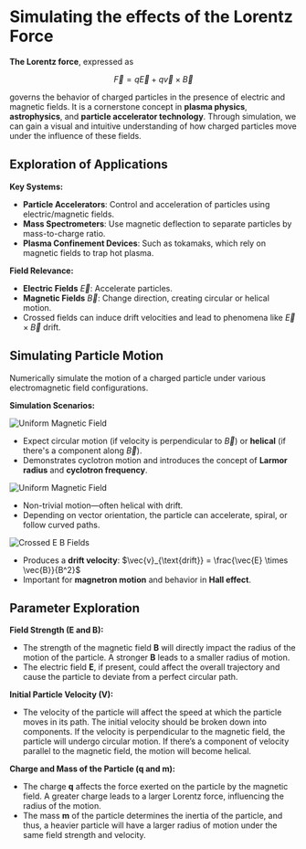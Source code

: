 # Simulating the effects of the Lorentz Force

**The Lorentz force**, expressed as

$$\vec{F} = q\vec{E} + q\vec{v} \times \vec{B}$$  

governs the behavior of charged particles in the presence of electric and magnetic fields. It is a cornerstone concept in **plasma physics**, **astrophysics**, and **particle accelerator technology**. Through simulation, we can gain a visual and intuitive understanding of how charged particles move under the influence of these fields.

## Exploration of Applications

**Key Systems:**

- **Particle Accelerators**: Control and acceleration of particles using electric/magnetic fields.
- **Mass Spectrometers**: Use magnetic deflection to separate particles by mass-to-charge ratio.
- **Plasma Confinement Devices**: Such as tokamaks, which rely on magnetic fields to trap hot plasma.

**Field Relevance:**

- **Electric Fields** $\vec{E}$: Accelerate particles.
- **Magnetic Fields** $\vec{B}$: Change direction, creating circular or helical motion.
- Crossed fields can induce drift velocities and lead to phenomena like $\vec{E} \times \vec{B}$ drift.

## Simulating Particle Motion

Numerically simulate the motion of a charged particle under various electromagnetic field configurations.

**Simulation Scenarios:**

![Uniform Magnetic Field](https://github.com/user-attachments/assets/d457b78b-a17b-48b6-a1fb-07c42e36993c)

- Expect circular motion (if velocity is perpendicular to $\vec{B}$) or **helical** (if there's a component along $\vec{B}$).
- Demonstrates cyclotron motion and introduces the concept of **Larmor radius** and **cyclotron frequency**.

![Uniform Magnetic Field](https://github.com/user-attachments/assets/09490a9e-0bfe-453c-a230-b6817ce9e175)

- Non-trivial motion—often helical with drift.
- Depending on vector orientation, the particle can accelerate, spiral, or follow curved paths.

![Crossed E B Fields](https://github.com/user-attachments/assets/f4eca2fb-2d5d-4719-85bf-36a253be53bb)

- Produces a **drift velocity**: $\vec{v}_{\text{drift}} = \frac{\vec{E} \times \vec{B}}{B^2}$
- Important for **magnetron motion** and behavior in **Hall effect**.

## Parameter Exploration

**Field Strength (E and B):**
- The strength of the magnetic field **B** will directly impact the radius of the motion of the particle. A stronger **B** leads to a smaller radius of motion.
- The electric field **E**, if present, could affect the overall trajectory and cause the particle to deviate from a perfect circular path.

**Initial Particle Velocity (V):**
- The velocity of the particle will affect the speed at which the particle moves in its path. The initial velocity should be broken down into components. If the velocity is perpendicular to the magnetic field, the particle will undergo circular motion. If there’s a component of velocity parallel to the magnetic field, the motion will become helical.

**Charge and Mass of the Particle (q and m):**
- The charge **q** affects the force exerted on the particle by the magnetic field. A greater charge leads to a larger Lorentz force, influencing the radius of the motion.
- The mass **m** of the particle determines the inertia of the particle, and thus, a heavier particle will have a larger radius of motion under the same field strength and velocity.

<head>
    <meta charset="UTF-8">
    <script src="https://cdn.plot.ly/plotly-latest.min.js"></script>
</head>
<body>
    <div id="sliders" class="slider-group"></div>
    <div id="plot" style="width: 100%; height: 80vh;"></div>

    <script>
        const sliderDefs = [
            { id: 'q', label: 'Charge (q)', min: -2, max: 2, step: 0.1, value: 1 },
            { id: 'm', label: 'Mass (m)', min: 0.1, max: 5, step: 0.1, value: 1 },
            { id: 'Ex', label: 'E_x', min: -2, max: 2, step: 0.1, value: 0 },
            { id: 'Ey', label: 'E_y', min: -2, max: 2, step: 0.1, value: 0 },
            { id: 'Ez', label: 'E_z', min: -2, max: 2, step: 0.1, value: 0 },
            { id: 'Bx', label: 'B_x', min: -2, max: 2, step: 0.1, value: 0 },
            { id: 'By', label: 'B_y', min: -2, max: 2, step: 0.1, value: 0 },
            { id: 'Bz', label: 'B_z', min: -2, max: 2, step: 0.1, value: 1 },
            { id: 'vx', label: 'v_x', min: -2, max: 2, step: 0.1, value: 1 },
            { id: 'vy', label: 'v_y', min: -2, max: 2, step: 0.1, value: 0 },
            { id: 'vz', label: 'v_z', min: -2, max: 2, step: 0.1, value: 0 }
        ];

        const sliders = {};
        const slidersDiv = document.getElementById('sliders');

        sliderDefs.forEach(def => {
            const wrapper = document.createElement('div');
            wrapper.className = 'slider';

            const label = document.createElement('label');
            label.innerText = def.label;

            const input = document.createElement('input');
            input.type = 'range';
            input.min = def.min;
            input.max = def.max;
            input.step = def.step;
            input.value = def.value;
            input.id = def.id;

            const valueDisplay = document.createElement('span');
            valueDisplay.innerText = ` ${input.value}`;

            input.oninput = () => {
                valueDisplay.innerText = ` ${input.value}`;
                plotTrajectory();  // update on slider change
            };

            wrapper.appendChild(label);
            wrapper.appendChild(input);
            wrapper.appendChild(valueDisplay);
            slidersDiv.appendChild(wrapper);

            sliders[def.id] = input;
        });

        function simulateParticle(q, m, E, B, v0, r0 = [0, 0, 0], dt = 0.01, steps = 1000) {
            let r = Array(steps).fill().map(() => [0, 0, 0]);
            let v = Array(steps).fill().map(() => [0, 0, 0]);
            r[0] = [...r0];
            v[0] = [...v0];

            const cross = (a, b) => [
                a[1] * b[2] - a[2] * b[1],
                a[2] * b[0] - a[0] * b[2],
                a[0] * b[1] - a[1] * b[0]
            ];

            for (let i = 1; i < steps; i++) {
                const crossVB = cross(v[i - 1], B);
                const F = E.map((Ei, j) => q * (Ei + crossVB[j]));
                const a = F.map(f => f / m);
                v[i] = v[i - 1].map((vi, j) => vi + a[j] * dt);
                r[i] = r[i - 1].map((ri, j) => ri + v[i][j] * dt);
            }

            return r;
        }

        function plotTrajectory() {
            const q = parseFloat(sliders.q.value);
            const m = parseFloat(sliders.m.value);
            const E = [parseFloat(sliders.Ex.value), parseFloat(sliders.Ey.value), parseFloat(sliders.Ez.value)];
            const B = [parseFloat(sliders.Bx.value), parseFloat(sliders.By.value), parseFloat(sliders.Bz.value)];
            const v0 = [parseFloat(sliders.vx.value), parseFloat(sliders.vy.value), parseFloat(sliders.vz.value)];

            const r = simulateParticle(q, m, E, B, v0);
            const x = r.map(p => p[0]);
            const y = r.map(p => p[1]);
            const z = r.map(p => p[2]);

            const trace = {
                x, y, z,
                type: 'scatter3d',
                mode: 'lines',
                name: 'Trajectory',
                line: { width: 4 }
            };

            const start = {
                x: [x[0]], y: [y[0]], z: [z[0]],
                type: 'scatter3d',
                mode: 'markers',
                marker: { size: 5, color: 'green' },
                name: 'Start'
            };

            const end = {
                x: [x[x.length - 1]], y: [y[y.length - 1]], z: [z[z.length - 1]],
                type: 'scatter3d',
                mode: 'markers',
                marker: { size: 5, color: 'red' },
                name: 'End'
            };

            const layout = {
                title: `Lorentz Force (q=${q}, m=${m})`,
                scene: {
                    xaxis: { title: 'X' },
                    yaxis: { title: 'Y' },
                    zaxis: { title: 'Z' }
                },
                margin: { l: 0, r: 0, t: 40, b: 0 }
            };

            Plotly.newPlot('plot', [trace, start, end], layout);
        }

        plotTrajectory(); // initial plot
    </script>
</body>



**Field Strengths ($\vec{E}, \vec{B}$)**

- **Stronger $\vec{B}$** → tighter spirals (smaller radius, faster cycles)  
- **Stronger $\vec{E}$** → more acceleration/drift  

**Initial Velocity ($\vec{v}_0$)**

- Controls direction and shape of trajectory  
- Component **perpendicular to $\vec{B}$** → circular motion  
- Component **parallel to $\vec{B}$** → helical motion  

**Charge ($q$) and Mass ($m$)**

- Affects acceleration:  
  $$ 
  \vec{a} = \frac{q}{m} \left( \vec{E} + \vec{v} \times \vec{B} \right) 
  $$
- Heavier particles → move more slowly, spiral wider  

---

**Suggested Variations to Try**

| Parameter              | Try Changing From              | Expected Effect                  |
|------------------------|-------------------------------|----------------------------------|
| **$\vec{B}$**          | $[0, 0, 1] \rightarrow [0, 0, 2]$ | Tighter spirals               |
| **$\vec{E}$**          | $[0.5, 0, 0] \rightarrow [0, 0, 1]$ | Helical → Accelerated spiral |
| **$\vec{v}_0$**        | $[1, 0, 0] \rightarrow [0, 0, 1]$ | Circular → Linear motion     |
| **$q$**                | $1 \rightarrow -1$               | Reverse rotation direction       |
| **$m$**                | $1 \rightarrow 0.1$              | Faster spirals (lighter particle)|

By varying field strengths, initial velocities, charge, and mass, we observe:

- Circular or helical motion under **magnetic fields**  
- Acceleration or drift under **electric fields**  
- Trajectory shape and speed heavily influenced by $\frac{q}{m}$  
- **Direction reversal** when charge flips

## Visualization

Show particle motion under various field configurations using **clear, labeled plots**. Emphasize key features such as:

- **Larmor radius**: Radius of circular motion in a magnetic field  
- **Drift velocity**: Constant velocity **perpendicular to both** $\vec{E}$ and $\vec{B}$

---


**Larmor Radius**  
The radius of circular motion in a magnetic field:

$$
r_L = \frac{m v_\perp}{|q| B}
$$

- $v_\perp$: component of velocity perpendicular to $\vec{B}$  
- $B$: magnetic field magnitude  
- $q$: particle charge  
- $m$: particle mass

**Drift Velocity** (for crossed $\vec{E} \times \vec{B}$ fields):

$$
\vec{v}_d = \frac{\vec{E} \times \vec{B}}{B^2}
$$

- This velocity is **independent of charge and mass**  
- Direction is **perpendicular** to both $\vec{E}$ and $\vec{B}$

---

**2D Plot** (e.g., x-y plane):

![2D View Crossed E B Fields](https://github.com/user-attachments/assets/6f708a64-7638-4a5d-ad6c-4105bcf76857)

- Shows **circular motion** plus **drift**
- **Larmor radius** indicated as a **dashed circle**
- **Drift velocity** shown with an **arrow**

**3D Plot**:

![3D View Trajectory under E B Fields](https://github.com/user-attachments/assets/8637e599-0e3c-48cb-b029-6f0cd18c6bd4)

- Displays **full trajectory** (helical or linear drift)  
- Vector arrows for $\vec{E}$ and $\vec{B}$ for reference  
- Visualizes how fields influence particle path in space

**Visualization Summary**

- A charged particle follows a **helical or drift path** depending on the field configuration  
- **Larmor radius** determines the size of the circular motion in a magnetic field  
- In crossed $\vec{E} \times \vec{B}$ fields, the particle **drifts at constant speed perpendicular** to both fields  
- These visuals help explain **energy transfer and particle control** in devices like **mass spectrometers** and **plasma traps**

